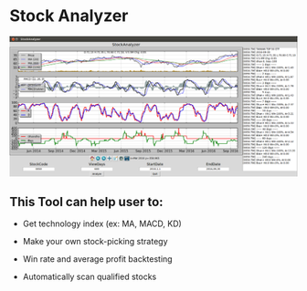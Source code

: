 Stock Analyzer
====================================================

![image](https://raw.githubusercontent.com/hwchen18546/stock-analyzer/master/img/stockanalyzer.png)

This Tool can help user to:
----------------------------
  - Get technology index (ex: MA, MACD, KD)

  - Make your own stock-picking strategy

  - Win rate and average profit backtesting

  - Automatically scan qualified stocks


